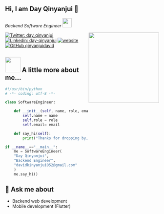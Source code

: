 ##  Hi, I am Day Qinyanjui 👋

<p><em>Backend Software Engineer <img src="https://media.giphy.com/media/WUlplcMpOCEmTGBtBW/giphy.gif" width="30"></em></p>
<img align='right' src="https://media.giphy.com/media/LMt9638dO8dftAjtco/giphy.gif" width="230">

[![Twitter: day_qinyanjui](https://img.shields.io/twitter/follow/day_qinyanjui?style=social)](https://twitter.com/day_qinyanjui)
[![Linkedin: day-qinyanjui](https://img.shields.io/badge/LinkedIn-blue?style=flat-square&logo=Linkedin&logoColor=white&link=https://www.linkedin.com/in/day-qinyanjui-2812bb186/)](https://www.linkedin.com/in/day-qinyanjui-2812bb186/)
[![website](https://img.shields.io/badge/Website-46a2f1.svg?&style=flat-square&logo=Google-Chrome&logoColor=white&link=https://coderpass.herokuapp.com/)](https://coderpass.herokuapp.com/)
[![GitHub qinyanjuidavid](https://img.shields.io/github/followers/qinyanjuidavid?label=follow&style=social)](https://github.com/qinyanjuidavid)

## <img src="https://media.giphy.com/media/aUR6unOaMpjflMx3SZ/giphy.gif" width="50"> A little more about me...  

```python
#!/usr/bin/python
# -*- coding: utf-8 -*-

class SoftwareEngineer:

    def __init__(self, name, role, email):
        self.name = name
        self.role = role
        self.email= email

    def say_hi(self):
        print("Thanks for dropping by, hope you find some of my work interesting.")

if __name__=="__main__":
    me = SoftwareEngineer(
    "Day Qinyanjui",
    "Backend Engineer",
    "davidkinyanjui052@gmail.com"
    )
    me.say_hi()
```

## 💬 Ask me about
- Backend web development
- Mobile development (Flutter)
